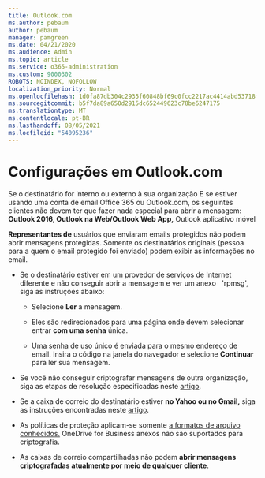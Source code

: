 ```yaml
---
title: Outlook.com
ms.author: pebaum
author: pebaum
manager: pamgreen
ms.date: 04/21/2020
ms.audience: Admin
ms.topic: article
ms.service: o365-administration
ms.custom: 9000302
ROBOTS: NOINDEX, NOFOLLOW
localization_priority: Normal
ms.openlocfilehash: 1d0fa87db304c2935f60848bf69c0fcc2217ac4414abd53718f418785e8804c5
ms.sourcegitcommit: b5f7da89a650d2915dc652449623c78be6247175
ms.translationtype: MT
ms.contentlocale: pt-BR
ms.lasthandoff: 08/05/2021
ms.locfileid: "54095236"
---
```

# <a name="settings-in-outlookcom"></a>Configurações em Outlook.com

Se o destinatário for interno ou externo à sua organização E se estiver usando uma conta de email Office 365 ou Outlook.com, os seguintes clientes não devem ter que fazer nada especial para abrir a mensagem: **Outlook 2016, Outlook na Web/Outlook Web App,** Outlook aplicativo móvel

**Representantes de** usuários que enviaram emails protegidos não podem abrir mensagens protegidas. Somente os destinatários originais (pessoa para a quem o email protegido foi enviado) podem exibir as informações no email.

- Se o destinatário estiver em um provedor de serviços de Internet diferente e não conseguir abrir a mensagem e ver um anexo &nbsp; 'rpmsg', siga as instruções abaixo:
    
    - Selecione **Ler** a mensagem.
    
    - Eles são redirecionados para uma página onde devem selecionar entrar **com uma senha** única.
    
    - Uma senha de uso único é enviada para o mesmo endereço de email. Insira o código na janela do navegador e selecione **Continuar** para ler sua mensagem.

- Se você não conseguir criptografar mensagens de outra organização, siga as etapas de resolução especificadas neste [artigo](https://support.office.com/article/known-issues-opening-irm-protected-emails-sent-from-users-in-other-office-365-organizations-0dec0593-a05d-4aa2-8445-9311ebab3164).

- Se a caixa de correio do destinatário estiver **no Yahoo ou no Gmail,** siga as instruções </span> encontradas neste [artigo](https://support.office.com/article/how-do-i-open-a-protected-message-1157a286-8ecc-4b1e-ac43-2a608fbf3098).

- As políticas de proteção aplicam-se somente [a formatos de arquivo conhecidos.](https://docs.microsoft.com/azure/information-protection/rms-client/client-admin-guide-file-types) OneDrive for Business anexos não são suportados para criptografia.

- As caixas de correio compartilhadas não podem **abrir mensagens criptografadas atualmente por meio de qualquer cliente**. 
